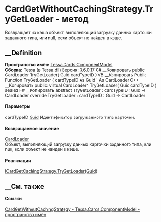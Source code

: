 # CardGetWithoutCachingStrategy.TryGetLoader - метод
Возвращает из кэша объект, выполняющий загрузку данных карточки заданного
типа, или null, если объект не найден в кэше.
## __Definition
 **Пространство имён:**
[Tessa.Cards.ComponentModel](N_Tessa_Cards_ComponentModel.htm)  
 **Сборка:** Tessa (в Tessa.dll) Версия: 3.6.0.17
C# __Копировать
     public CardLoader TryGetLoader(
    	Guid cardTypeID
    )
VB __Копировать
     Public Function TryGetLoader ( 
    	cardTypeID As Guid
    ) As CardLoader
C++ __Копировать
     public:
    virtual CardLoader^ TryGetLoader(
    	Guid cardTypeID
    ) sealed
F# __Копировать
     abstract TryGetLoader : 
            cardTypeID : Guid -> CardLoader 
    override TryGetLoader : 
            cardTypeID : Guid -> CardLoader 
#### Параметры
cardTypeID [Guid](https://learn.microsoft.com/dotnet/api/system.guid)
    Идентификатор загружаемого типа карточки.
#### Возвращаемое значение
[CardLoader](T_Tessa_Cards_ComponentModel_CardLoader.htm)  
Объект, выполняющий загрузку данных карточки заданного типа, или null, если
объект не найден в кэше.
#### Реализации
[ICardGetCachingStrategy.TryGetLoader(Guid)](M_Tessa_Cards_ComponentModel_ICardGetCachingStrategy_TryGetLoader.htm)  
##  __См. также
#### Ссылки
[CardGetWithoutCachingStrategy -
](T_Tessa_Cards_ComponentModel_CardGetWithoutCachingStrategy.htm)
[Tessa.Cards.ComponentModel - пространство
имён](N_Tessa_Cards_ComponentModel.htm)
